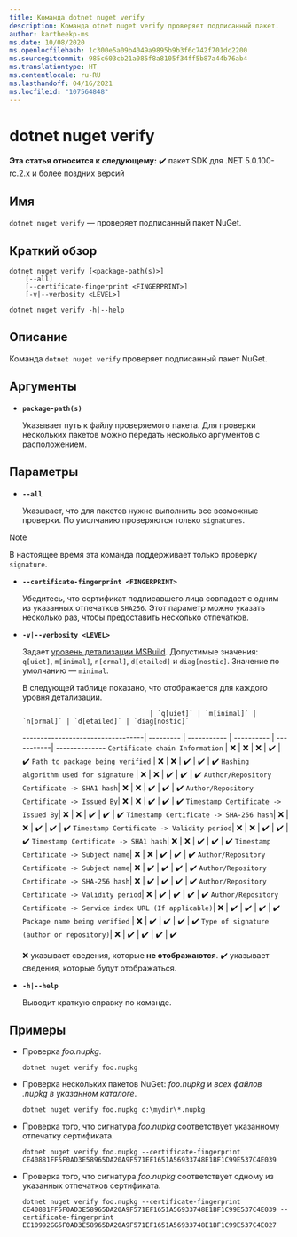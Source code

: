 ```yaml
---
title: Команда dotnet nuget verify
description: Команда otnet nuget verify проверяет подписанный пакет.
author: kartheekp-ms
ms.date: 10/08/2020
ms.openlocfilehash: 1c300e5a09b4049a9895b9b3f6c742f701dc2200
ms.sourcegitcommit: 985c603cb21a085f8a8105f34ff5b87a44b76ab4
ms.translationtype: HT
ms.contentlocale: ru-RU
ms.lasthandoff: 04/16/2021
ms.locfileid: "107564848"
---
```

# <a name="dotnet-nuget-verify"></a>dotnet nuget verify

**Эта статья относится к следующему:** ✔️ пакет SDK для .NET 5.0.100-rc.2.x и более поздних версий

## <a name="name"></a>Имя

`dotnet nuget verify` — проверяет подписанный пакет NuGet.

## <a name="synopsis"></a>Краткий обзор

```dotnetcli
dotnet nuget verify [<package-path(s)>]
    [--all]
    [--certificate-fingerprint <FINGERPRINT>]
    [-v|--verbosity <LEVEL>]

dotnet nuget verify -h|--help
```

## <a name="description"></a>Описание

Команда `dotnet nuget verify` проверяет подписанный пакет NuGet.

## <a name="arguments"></a>Аргументы

- **`package-path(s)`**

  Указывает путь к файлу проверяемого пакета. Для проверки нескольких пакетов можно передать несколько аргументов с расположением.

## <a name="options"></a>Параметры

- **`--all`**

  Указывает, что для пакетов нужно выполнить все возможные проверки. По умолчанию проверяются только `signatures`.

> [!NOTE]
> В настоящее время эта команда поддерживает только проверку `signature`.

- **`--certificate-fingerprint <FINGERPRINT>`**

  Убедитесь, что сертификат подписавшего лица совпадает с одним из указанных отпечатков `SHA256`. Этот параметр можно указать несколько раз, чтобы предоставить несколько отпечатков.

* **`-v|--verbosity <LEVEL>`**

  Задает [уровень детализации MSBuild](/visualstudio/msbuild/obtaining-build-logs-with-msbuild#verbosity-settings). Допустимые значения: `q[uiet]`, `m[inimal]`, `n[ormal]`, `d[etailed]` и `diag[nostic]`. Значение по умолчанию — `minimal`.

    В следующей таблице показано, что отображается для каждого уровня детализации.

                                      | `q[uiet]` | `m[inimal]` | `n[ormal]` | `d[etailed]` | `diag[nostic]`
    ----------------------------------| --------- | ----------- | ---------- | -----------| --------------
    `Certificate chain Information`   | ❌       | ❌          | ❌         | ✔️         | ✔️
    `Path to package being verified`  | ❌       | ❌          | ✔️         | ✔️         | ✔️
    `Hashing algorithm used for signature`        | ❌       | ❌          | ✔️         | ✔️         | ✔️
    `Author/Repository Certificate -> SHA1 hash`| ❌       | ❌          | ✔️         | ✔️         | ✔️
    `Author/Repository Certificate -> Issued By`| ❌       | ❌          | ✔️         | ✔️         | ✔️
    `Timestamp Certificate -> Issued By`| ❌       | ❌          | ✔️         | ✔️         | ✔️
    `Timestamp Certificate -> SHA-256 hash`| ❌       | ❌          | ✔️         | ✔️         | ✔️
    `Timestamp Certificate -> Validity period`| ❌       | ❌          | ✔️         | ✔️         | ✔️
    `Timestamp Certificate -> SHA1 hash`| ❌       | ❌          | ✔️         | ✔️         | ✔️
    `Timestamp Certificate -> Subject name`| ❌       | ❌          | ✔️         | ✔️         | ✔️
    `Author/Repository Certificate -> Subject name`| ❌       | ✔️          | ✔️         | ✔️         | ✔️
    `Author/Repository Certificate -> SHA-256 hash`| ❌       | ✔️          | ✔️         | ✔️         | ✔️
    `Author/Repository Certificate -> Validity period`| ❌       | ✔️          | ✔️         | ✔️         | ✔️
    `Author/Repository Certificate -> Service index URL (If applicable)`| ❌       | ✔️          | ✔️         | ✔️         | ✔️
    `Package name being verified`                    | ❌       | ✔️          | ✔️         | ✔️         | ✔️
    `Type of signature (author or repository)`| ❌       | ✔️          | ✔️         | ✔️         | ✔️

    ❌ указывает сведения, которые **не отображаются**. ✔️ указывает сведения, которые будут отображаться.

* **`-h|--help`**

  Выводит краткую справку по команде.

## <a name="examples"></a>Примеры

- Проверка *foo.nupkg*.

  ```dotnetcli
  dotnet nuget verify foo.nupkg
  ```

- Проверка нескольких пакетов NuGet: *foo.nupkg* и *всех файлов .nupkg в указанном каталоге*.

  ```dotnetcli
  dotnet nuget verify foo.nupkg c:\mydir\*.nupkg
  ```

- Проверка того, что сигнатура *foo.nupkg* соответствует указанному отпечатку сертификата.

  ```dotnetcli
  dotnet nuget verify foo.nupkg --certificate-fingerprint CE40881FF5F0AD3E58965DA20A9F571EF1651A56933748E1BF1C99E537C4E039
  ```

- Проверка того, что сигнатура *foo.nupkg* соответствует одному из указанных отпечатков сертификата.

  ```dotnetcli
  dotnet nuget verify foo.nupkg --certificate-fingerprint CE40881FF5F0AD3E58965DA20A9F571EF1651A56933748E1BF1C99E537C4E039 --certificate-fingerprint EC10992GG5F0AD3E58965DA20A9F571EF1651A56933748E1BF1C99E537C4E027
  ```
